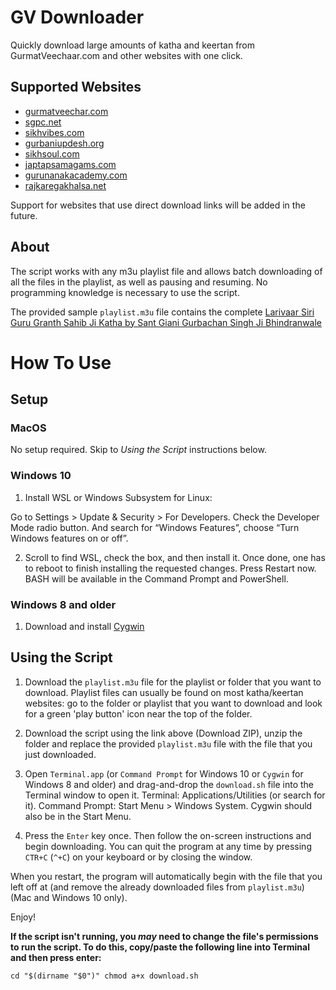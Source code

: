 # GV Downloader

Quickly download large amounts of katha and keertan from GurmatVeechaar.com and other websites with one click.

## Supported Websites

- [gurmatveechar.com](http://www.gurmatveechar.com/)
- [sgpc.net](http://sgpc.net/)
- [sikhvibes.com](http://www.sikhvibes.com/)
- [gurbaniupdesh.org](http://www.gurbaniupdesh.org/)
- [sikhsoul.com](http://sikhsoul.com/)
- [japtapsamagams.com](https://www.japtapsamagams.com/)
- [gurunanakacademy.com](http://gurunanakacademy.com)
- [rajkaregakhalsa.net](https://www.rajkaregakhalsa.net/)

Support for websites that use direct download links will be added in the future.

## About

The script works with any m3u playlist file and allows batch downloading of all the files in the playlist, as well as pausing and resuming. No programming knowledge is necessary to use the script.

The provided sample `playlist.m3u` file contains the complete [Larivaar Siri Guru Granth Sahib Ji Katha by Sant Giani Gurbachan Singh Ji Bhindranwale](http://www.gurmatveechar.com/audio.php?q=f&f=%2FKatha%2F01_Puratan_Katha%2FSant_Gurbachan_Singh_%28Bhindran_wale%29%2FGuru_Granth_Sahib_Larivaar_Katha)

# How To Use

## Setup

### MacOS

No setup required. Skip to *Using the Script* instructions below.

### Windows 10

1. Install WSL or Windows Subsystem for Linux:

Go to Settings > Update & Security > For Developers. Check the Developer Mode radio button. And search for “Windows Features”, choose “Turn Windows features on or off”.

2. Scroll to find WSL, check the box, and then install it. Once done, one has to reboot to finish installing the requested changes. Press Restart now.  BASH will be available in the Command Prompt and PowerShell.

### Windows 8 and older

1. Download and install [Cygwin](https://www.cygwin.com/)

## Using the Script

1. Download the `playlist.m3u` file for the playlist or folder that you want to download. Playlist files can usually be found on most katha/keertan websites: go to the folder or playlist that you want to download and look for a green 'play button' icon near the top of the folder.

2. Download the script using the link above (Download ZIP), unzip the folder and replace the provided `playlist.m3u` file with the file that you just downloaded.

3. Open `Terminal.app` (or `Command Prompt` for Windows 10 or `Cygwin` for Windows 8 and older) and drag-and-drop the `download.sh` file into the Terminal window to open it. Terminal: Applications/Utilities (or search for it). Command Prompt: Start Menu > Windows System. Cygwin should also be in the Start Menu.

4. Press the `Enter` key once. Then follow the on-screen instructions and begin downloading. You can quit the program at any time by pressing `CTR+C` (`^+C`) on your keyboard or by closing the window.

When you restart, the program will automatically begin with the file that you left off at (and remove the already downloaded files from `playlist.m3u`) (Mac and Windows 10 only).

Enjoy!


**If the script isn't running, you *may* need to change the file's permissions to run the script. To do this, copy/paste the following line into Terminal and then press enter:**

`cd "$(dirname "$0")" chmod a+x download.sh`
